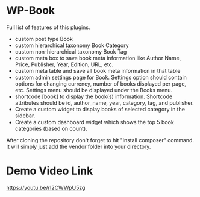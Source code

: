 # WP-Book

Full list of features of this plugins.

* custom post type Book
* custom hierarchical taxonomy Book Category
* custom non-hierarchical taxonomy Book Tag
* custom meta box to save book meta information like Author Name, Price, Publisher, Year, Edition, URL, etc.
* custom meta table and save all book meta information in that table
* custom admin settings page for Book. Settings option should contain options for changing currency, number of books displayed per     page, etc. Settings menu should be displayed under the Books menu.
* shortcode [book] to display the book(s) information. Shortcode attributes should be id, author_name, year, category, tag,   and      publisher.
* Create a custom widget to display books of selected category in the sidebar.
* Create a custom dashboard widget which shows the top 5 book categories (based on count).


After cloning the repository don't forget to hit "install composer" command. It will simply just add the vendor folder into your directory.

# Demo Video Link
https://youtu.be/rI2CWWpU5zg
